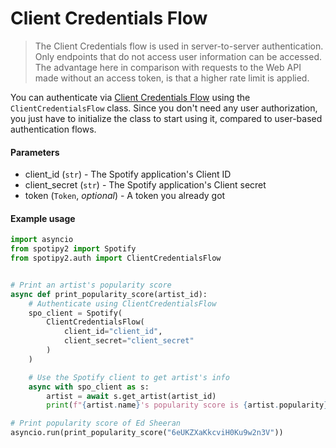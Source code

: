 # Client Credentials Flow
> The Client Credentials flow is used in server-to-server authentication. Only endpoints that do not access user information can be accessed. The advantage here in comparison with requests to the Web API made without an access token, is that a higher rate limit is applied.

You can authenticate via [Client Credentials Flow](https://developer.spotify.com/documentation/general/guides/authorization-guide/#client-credentials-flow) using the `ClientCredentialsFlow` class. Since you don't need any user authorization, you just have to initialize the class to start using it, compared to user-based authentication flows.

#### Parameters

- client_id (`str`) - The Spotify application's Client ID
- client_secret (`str`) - The Spotify application's Client secret
- token (`Token`, *optional*) - A token you already got

#### Example usage

```python
import asyncio
from spotipy2 import Spotify
from spotipy2.auth import ClientCredentialsFlow


# Print an artist's popularity score
async def print_popularity_score(artist_id):
    # Authenticate using ClientCredentialsFlow
    spo_client = Spotify(
        ClientCredentialsFlow(
            client_id="client_id",
            client_secret="client_secret"
        )
    )

    # Use the Spotify client to get artist's info
    async with spo_client as s:
        artist = await s.get_artist(artist_id)
        print(f"{artist.name}'s popularity score is {artist.popularity}/100")

# Print popularity score of Ed Sheeran
asyncio.run(print_popularity_score("6eUKZXaKkcviH0Ku9w2n3V"))
```